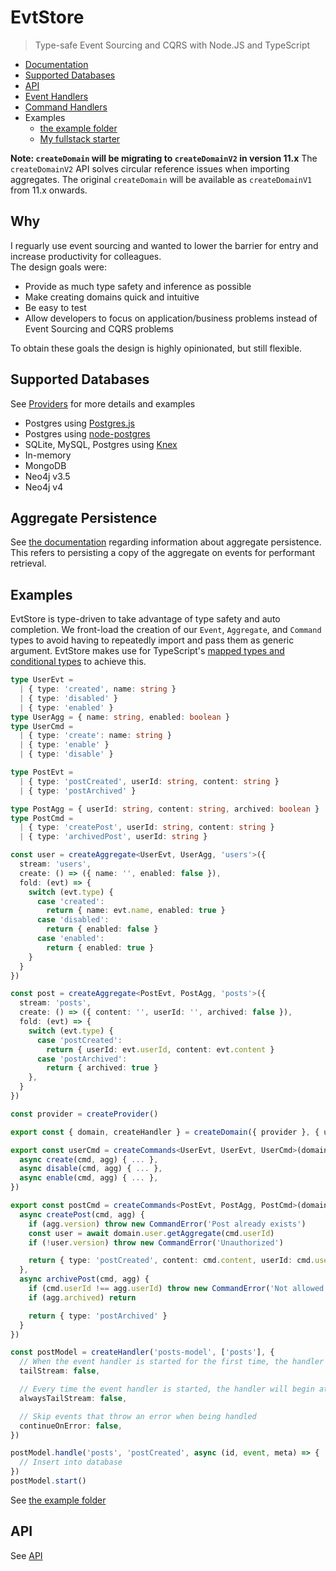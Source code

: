 # EvtStore

> Type-safe Event Sourcing and CQRS with Node.JS and TypeScript

- [Documentation](https://seikho.github.io/evtstore)
- [Supported Databases](https://seikho.github.io/evtstore/#/docs/providers)
- [API](https://seikho.github.io/evtstore/#/docs/api)
- [Event Handlers](https://seikho.github.io/evtstore/#/docs/event-handlers)
- [Command Handlers](https://seikho.github.io/evtstore/#/docs/commands)
- Examples
  - [the example folder](https://github.com/Seikho/evtstore/tree/master/example)
  - [My fullstack starter](https://github.com/Seikho/fullstack-starter)

**Note: `createDomain` will be migrating to `createDomainV2` in version 11.x**
The `createDomainV2` API solves circular reference issues when importing aggregates.
The original `createDomain` will be available as `createDomainV1` from 11.x onwards.

## Why

I reguarly use event sourcing and wanted to lower the barrier for entry and increase productivity for colleagues.  
The design goals were:

- Provide as much type safety and inference as possible
- Make creating domains quick and intuitive
- Be easy to test
- Allow developers to focus on application/business problems instead of Event Sourcing and CQRS problems

To obtain these goals the design is highly opinionated, but still flexible.

## Supported Databases

See [Providers](https://seikho.github.io/evtstore/#/docs/providers) for more details and examples

- Postgres using [Postgres.js](https://www.npmjs.com/package/postgres)
- Postgres using [node-postgres](https://node-postgres.com)
- SQLite, MySQL, Postgres using [Knex](https://knexjs.org)
- In-memory
- MongoDB
- Neo4j v3.5
- Neo4j v4

## Aggregate Persistence

See [the documentation](https://seikho.github.io/evtstore/#/docs/api?id=aggregate-persistence) regarding information about aggregate persistence. This refers to persisting a copy of the aggregate on events for performant retrieval.

## Examples

EvtStore is type-driven to take advantage of type safety and auto completion. We front-load the creation of our `Event`, `Aggregate`, and `Command` types to avoid having to repeatedly import and pass them as generic argument. EvtStore makes use for TypeScript's [mapped types and conditional types](https://www.typescriptlang.org/docs/handbook/2/mapped-types.html) to achieve this.

```ts
type UserEvt =
  | { type: 'created', name: string }
  | { type: 'disabled' }
  | { type: 'enabled' }
type UserAgg = { name: string, enabled: boolean }
type UserCmd =
  | { type: 'create': name: string }
  | { type: 'enable' }
  | { type: 'disable' }

type PostEvt =
  | { type: 'postCreated', userId: string, content: string }
  | { type: 'postArchived' }

type PostAgg = { userId: string, content: string, archived: boolean }
type PostCmd =
  | { type: 'createPost', userId: string, content: string }
  | { type: 'archivedPost', userId: string }

const user = createAggregate<UserEvt, UserAgg, 'users'>({
  stream: 'users',
  create: () => ({ name: '', enabled: false }),
  fold: (evt) => {
    switch (evt.type) {
      case 'created':
        return { name: evt.name, enabled: true }
      case 'disabled':
        return { enabled: false }
      case 'enabled':
        return { enabled: true }
    }
  }
})

const post = createAggregate<PostEvt, PostAgg, 'posts'>({
  stream: 'posts',
  create: () => ({ content: '', userId: '', archived: false }),
  fold: (evt) => {
    switch (evt.type) {
      case 'postCreated':
        return { userId: evt.userId, content: evt.content }
      case 'postArchived':
        return { archived: true }
    },
  }
})

const provider = createProvider()

export const { domain, createHandler } = createDomain({ provider }, { user, post })

export const userCmd = createCommands<UserEvt, UserEvt, UserCmd>(domain.user, {
  async create(cmd, agg) { ... },
  async disable(cmd, agg) { ... },
  async enable(cmd, agg) { ... },
})

export const postCmd = createCommands<PostEvt, PostAgg, PostCmd>(domain.post, {
  async createPost(cmd, agg) {
    if (agg.version) throw new CommandError('Post already exists')
    const user = await domain.user.getAggregate(cmd.userId)
    if (!user.version) throw new CommandError('Unauthorized')

    return { type: 'postCreated', content: cmd.content, userId: cmd.userId }
  },
  async archivePost(cmd, agg) {
    if (cmd.userId !== agg.userId) throw new CommandError('Not allowed')
    if (agg.archived) return

    return { type: 'postArchived' }
  }
})

const postModel = createHandler('posts-model', ['posts'], {
  // When the event handler is started for the first time, the handler will begin at the end of the stream(s) history
  tailStream: false,

  // Every time the event handler is started, the handler will begin at the end of the stream(s) history
  alwaysTailStream: false,

  // Skip events that throw an error when being handled
  continueOnError: false,
})

postModel.handle('posts', 'postCreated', async (id, event, meta) => {
  // Insert into database
})
postModel.start()

```

See [the example folder](https://github.com/Seikho/evtstore/tree/master/example)

## API

See [API](https://seikho.github.io/evtstore/#/docs/api)
